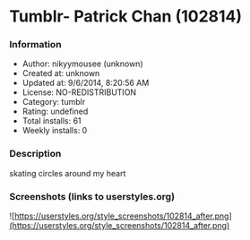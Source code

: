 # Tumblr- Patrick Chan (102814)

### Information
- Author: nikyymousee (unknown)
- Created at: unknown
- Updated at: 9/6/2014, 8:20:56 AM
- License: NO-REDISTRIBUTION
- Category: tumblr
- Rating: undefined
- Total installs: 61
- Weekly installs: 0


### Description
skating circles around my heart


### Screenshots (links to userstyles.org)
![https://userstyles.org/style_screenshots/102814_after.png](https://userstyles.org/style_screenshots/102814_after.png)


